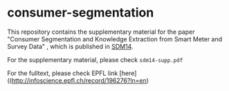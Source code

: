 consumer-segmentation
=====================

This repository contains the supplementary material for the paper 
"Consumer Segmentation and Knowledge Extraction from Smart Meter and Survey Data" , which is published in [SDM14](http://www.siam.org/meetings/sdm14/).

For the supplementary material, please check <code>sdm14-supp.pdf</code>

For the fulltext, please check EPFL link [here]((http://infoscience.epfl.ch/record/196276?ln=en)
